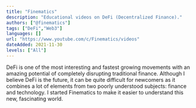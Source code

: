 ```yaml
---
title: "Finematics"
description: "Educational videos on DeFi (Decentralized Finance)."
authors: ["@finematics"]
tags: ["DeFi","Web3"]
languages: []
url: "https://www.youtube.com/c/Finematics/videos"
dateAdded: 2021-11-30
levels: ["All"]
---
```


DeFi is one of the most interesting and fastest growing movements with an amazing potential of completely disrupting traditional finance. Although I believe DeFi is the future, it can be quite difficult for newcomers as it combines a lot of elements from two poorly understood subjects: finance and technology. I started Finematics to make it easier to understand this new, fascinating world.
